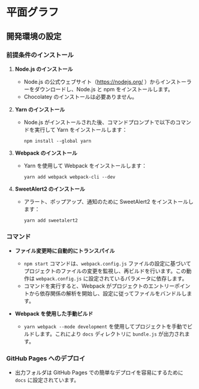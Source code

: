 # 平面グラフ

## 開発環境の設定

### 前提条件のインストール

1. **Node.js のインストール**

   - Node.js の公式ウェブサイト（https://nodejs.org/ ）からインストーラーをダウンロードし、Node.js と npm をインストールします。
   - Chocolatey のインストールは必要ありません。

2. **Yarn のインストール**

   - Node.js がインストールされた後、コマンドプロンプトで以下のコマンドを実行して Yarn をインストールします：
     ```
     npm install --global yarn
     ```

3. **Webpack のインストール**

   - Yarn を使用して Webpack をインストールします：
     ```
     yarn add webpack webpack-cli --dev
     ```

4. **SweetAlert2 のインストール**
   - アラート、ポップアップ、通知のために SweetAlert2 をインストールします：
     ```
     yarn add sweetalert2
     ```

### コマンド

- **ファイル変更時に自動的にトランスパイル**

  - `npm start` コマンドは、`webpack.config.js` ファイルの設定に基づいてプロジェクトのファイルの変更を監視し、再ビルドを行います。この動作は `webpack.config.js` に設定されているパラメータに依存します。
  - コマンドを実行すると、Webpack がプロジェクトのエントリーポイントから依存関係の解析を開始し、設定に従ってファイルをバンドルします。

- **Webpack を使用した手動ビルド**
  - `yarn webpack --mode development` を使用してプロジェクトを手動でビルドします。これにより `docs` ディレクトリに `bundle.js` が出力されます。

### GitHub Pages へのデプロイ

- 出力フォルダは GitHub Pages での簡単なデプロイを容易にするために `docs` に設定されています。
